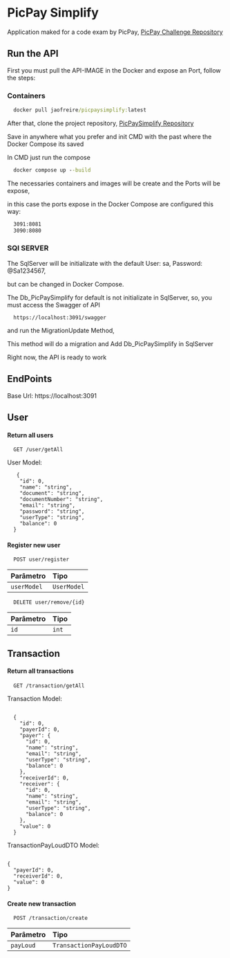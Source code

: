 
# PicPay Simplify

Application maked for a code exam by PicPay, [PicPay Challenge Repository](https://github.com/PicPay/picpay-desafio-backend?tab=readme-ov-file)



## Run the API

First you must pull the API-IMAGE in the Docker and expose an Port, follow the steps:
### Containers

```cmd
  docker pull jaofreire/picpaysimplify:latest
```

After that, clone the project repository, [PicPaySimplify Repository](https://github.com/jaofreire/PicPay-Simplify-Repository)

Save in anywhere what you prefer and init CMD with the past where the Docker Compose its saved 

In CMD just run the compose

```cmd
  docker compose up --build
```

The necessaries containers and images will be create and the Ports will be expose,

in this case the ports expose in the Docker Compose are configured this way: 

```cmd
  3091:8081
  3090:8080
```

### SQl SERVER

The SqlServer will be initializate with the default  User: sa, Password: @Sa1234567,

but can be changed in Docker Compose.

The Db_PicPaySimplify for default is not initializate in SqlServer, so, you must access the Swagger of API 

```url
  https://localhost:3091/swagger
```
 and run the MigrationUpdate Method,

 This method will do a migration and Add Db_PicPaySimplify in SqlServer

 Right now, the API is ready to work










## EndPoints



Base Url: https://localhost:3091

## User

#### Return all users
```http
  GET /user/getAll
```

User Model:
```model
   {
    "id": 0,
    "name": "string",
    "document": "string",
    "documentNumber": "string",
    "email": "string",
    "password": "string",
    "userType": "string",
    "balance": 0
  }
```

#### Register new user

```http
  POST user/register
```

| Parâmetro   | Tipo       | 
| :---------- | :--------- | 
| `userModel`      | `UserModel` |


```http
  DELETE user/remove/{id}
```

| Parâmetro   | Tipo       |
| :---------- | :--------- | 
| `id`      | `int` |


## Transaction

#### Return all transactions
```http
  GET /transaction/getAll
```

Transaction Model:
```model

  {
    "id": 0,
    "payerId": 0,
    "payer": {
      "id": 0,
      "name": "string",
      "email": "string",
      "userType": "string",
      "balance": 0
    },
    "receiverId": 0,
    "receiver": {
      "id": 0,
      "name": "string",
      "email": "string",
      "userType": "string",
      "balance": 0
    },
    "value": 0
  }

```
TransactionPayLoudDTO Model:
```model

{
  "payerId": 0,
  "receiverId": 0,
  "value": 0
}

```
#### Create new transaction
```http
  POST /transaction/create
```

| Parâmetro   | Tipo       |
| :---------- | :--------- | 
| `payLoud`      | `TransactionPayLoudDTO` |
 
